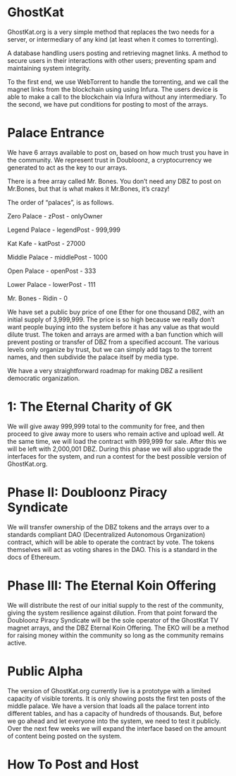 # GhostKat

GhostKat.org is a very simple method that replaces the two needs for a server, or intermediary of any kind (at least when it comes to torrenting). 

A database handling users posting and retrieving magnet links.
A method to secure users in their interactions with other users; preventing spam and maintaining system integrity.

To the first end, we use WebTorrent to handle the torrenting, and we call the magnet links from the blockchain using using Infura. The users device is able to make a call to the blockchain via Infura without any intermediary. To the second, we have put conditions for posting to most of the arrays.

# Palace Entrance
We have 6 arrays available to post on, based on how much trust you have in the community. We represent trust in Doubloonz, a cryptocurrency we generated to act as the key to our arrays. 

There is a free array called Mr. Bones. You don’t need any DBZ to post on Mr.Bones, but that is what makes it Mr.Bones, it’s crazy! 

The order of “palaces”, is as follows.

Zero Palace - zPost - onlyOwner

Legend Palace - legendPost - 999,999

Kat Kafe - katPost - 27000

Middle Palace - middlePost - 1000

Open Palace - openPost - 333

Lower Palace - lowerPost - 111

Mr. Bones - Ridin - 0 

We have set a public buy price of one Ether for one thousand DBZ, with an initial supply of 3,999,999. The price is so high because we really don’t want people buying into the system before it has any value as that would dilute trust. The token and arrays are armed with a ban function which will prevent posting or transfer of DBZ from a specified account. The various levels only organize by trust, but we can simply add tags to the torrent names, and then subdivide the palace itself by media type.

We have a very straightforward roadmap for making DBZ a resilient democratic organization.

# 1: The Eternal Charity of GK
We will give away 999,999 total to the community for free, and then proceed to give away more to users who remain active and upload well. At the same time, we will load the contract with 999,999 for sale. After this we will be left with 2,000,001 DBZ. During this phase we will also upgrade the interfaces for the system, and run a contest for the best possible version of GhostKat.org.


# Phase II: Doubloonz Piracy Syndicate
We will transfer ownership of the DBZ tokens and the arrays over to a standards compliant DAO (Decentralized Autonomous Organization) contract, which will be able to operate the contract by vote. The tokens themselves will act as voting shares in the DAO. This is a standard in the docs of Ethereum. 

# Phase III: The Eternal Koin Offering
We will distribute the rest of our initial supply to the rest of the community, giving the system resilience against dilution. From that point forward the Doubloonz Piracy Syndicate will be the sole operator of the GhostKat TV magnet arrays, and the DBZ Eternal Koin Offering. The EKO will be a method for raising money within the community so long as the community remains active.

# Public Alpha
The version of GhostKat.org currently live is a prototype with a limited capacity of visible torents. It is only showing posts the first ten posts of the middle palace. We have a version that loads all the palace torrent into different tables, and has a capacity of hundreds of thousands. But, before we go ahead and let everyone into the system, we need to test it publicly. Over the next few weeks we will expand the interface based on the amount of content being posted on the system.

# How To Post and Host

